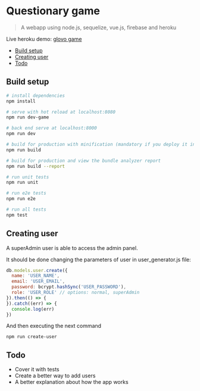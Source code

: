 # Questionary game

> A webapp using node.js, sequelize, vue.js, firebase and heroku

Live heroku demo: [glovo game](http://glovogame.herokuapp.com/)

- [Build setup](#build-setup)
- [Creating user](#creating-user)
- [Todo](#todo)

## Build setup

``` bash
# install dependencies
npm install

# serve with hot reload at localhost:8080
npm run dev-game

# back end serve at localhost:8000
npm run dev

# build for production with minification (mandatory if you deploy it in heroku)
npm run build

# build for production and view the bundle analyzer report
npm run build --report

# run unit tests
npm run unit

# run e2e tests
npm run e2e

# run all tests
npm test

```

## Creating user

A superAdmin user is able to access the admin panel.

It should be done changing the parameters of user in user_generator.js file:

```javascript
db.models.user.create({
  name: 'USER_NAME',
  email: 'USER_EMAIL',
  password: bcrypt.hashSync('USER_PASSWORD'),
  role: 'USER_ROLE' // options: normal, superAdmin
}).then(() => {
}).catch((err) => {
  console.log(err)
})
```
And then executing the next command

```
npm run create-user
```

## Todo

- Cover it with tests
- Create a better way to add users
- A better explanation about how the app works
